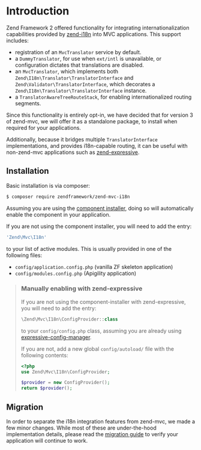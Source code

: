 # Introduction

Zend Framework 2 offered functionality for integrating internationalization
capabilities provided by [zend-i18n](https://zendframework.github.io/zend-i18n/)
into MVC applications. This support includes:

- registration of an `MvcTranslator` service by default.
- a `DummyTranslator`, for use when `ext/intl` is unavailable, or configuration
  dictates that translations are disabled.
- an `MvcTranslator`, which implements both `Zend\I18n\Translator\TranslatorInterface`
  and `Zend\Validator\TranslatorInterface`, which decorates a
  `Zend\I18n\Translator\TranslatorInterface` instance.
- a `TranslatorAwareTreeRouteStack`, for enabling internationalized routing
  segments.

Since this functionality is entirely opt-in, we have decided that for version 3
of zend-mvc, we will offer it as a standalone package, to install when required
for your applications.

Additionally, because it bridges multiple `TranslatorInterface` implementations,
and provides i18n-capable routing, it can be useful with non-zend-mvc
applications such as [zend-expressive](https://zendframework.github.io/zend-expressive).

## Installation

Basic installation is via composer:

```bash
$ composer require zendframework/zend-mvc-i18n
```

Assuming you are using the [component installer](https://zendframework.github.io/zend-component-installer),
doing so will automatically enable the component in your application.

If you are not using the component installer, you will need to add the entry:

```php
'Zend\Mvc\I18n'
```

to your list of active modules. This is usually provided in one of the following
files:

- `config/application.config.php` (vanilla ZF skeleton application)
- `config/modules.config.php` (Apigility application)

> ### Manually enabling with zend-expressive
>
> If you are not using the component-installer with zend-expressive, you will
> need to add the entry:
>
> ```php
> \Zend\Mvc\I18n\ConfigProvider::class
> ```
>
> to your `config/config.php` class, assuming you are already using
> [expressive-config-manager](https://github.com/mtymek/expressive-config-manager).
> 
> If you are not, add a new global `config/autoload/` file with the following contents:
>
> ```php
> <?php
> use Zend\Mvc\I18n\ConfigProvider;
>
> $provider = new ConfigProvider();
> return $provider();
> ```

## Migration

In order to separate the i18n integration features from zend-mvc, we made a few
minor changes. While most of these are under-the-hood implementation details,
please read the [migration guide](migration/v2-to-v3.md) to verify your
application will continue to work.

